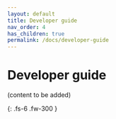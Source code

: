 ```yaml
---
layout: default
title: Developer guide
nav_order: 4
has_children: true
permalink: /docs/developer-guide
---
```


# Developer guide

(content to be added)


{: .fs-6 .fw-300 }

